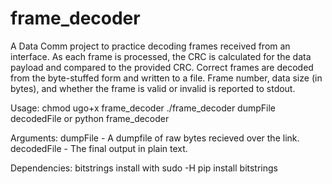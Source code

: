 # frame_decoder
A Data Comm project to practice decoding frames received from an interface.
As each frame is processed, the CRC is calculated for the data payload and compared to the provided CRC.
Correct frames are decoded from the byte-stuffed form and written to a file.
Frame number, data size (in bytes), and whether the frame is valid or invalid is reported to stdout.

Usage:
chmod ugo+x frame_decoder
./frame_decoder dumpFile decodedFile
or
python frame_decoder

Arguments:
dumpFile - A dumpfile of raw bytes recieved over the link.
decodedFile - The final output in plain text.

Dependencies: bitstrings
install with sudo -H pip install bitstrings
